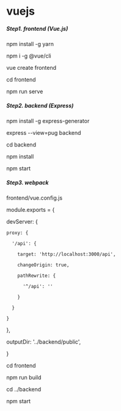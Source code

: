 # vuejs

##### Step1. frontend (Vue.js)

npm install -g yarn

npm i -g @vue/cli

vue create frontend

cd frontend

npm run serve

##### Step2. backend (Express)

npm install -g express-generator

express --view=pug backend

cd backend 

npm install 

npm start

##### Step3. webpack

frontend/vue.config.js

module.exports = {

  devServer: {
  
    proxy: {
    
      '/api': {
      
        target: 'http://localhost:3000/api',
        
        changeOrigin: true,
        
        pathRewrite: {
        
          '^/api': ''
          
        }
        
      }
      
    }
    
  },
  
  outputDir: '../backend/public',
  
}

cd frontend

npm run build

cd ../backend

npm start
